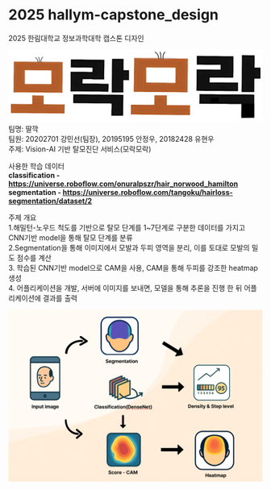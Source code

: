 # 2025 hallym-capstone_design
2025 한림대학교 정보과학대학 캡스톤 디자인

![히트맵 시각화](images/capstone_name.png)
팀명: 딸깍<br>
팀원: 20202701 강민선(팀장), 20195195 안정우, 20182428 유현우<br>
주제: Vision-AI 기반 탈모진단 서비스(모락모락)<br>

사용한 학습 데이터<br>
**classification - https://universe.roboflow.com/onuralpszr/hair_norwood_hamilton<br>**
**segmentation - https://universe.roboflow.com/tangoku/hairloss-segmentation/dataset/2<br>**

주제 개요<br>
1.해밀턴-노우드 척도를 기반으로 탈모 단계를 1~7단계로 구분한 데이터를 가지고 CNN기반 model을 통해 탈모 단계를 분류<br>
2.Segmentation을 통해 이미지에서 모발과 두피 영역을 분리, 이를 토대로 모발의 밀도 점수를 계산<br>
3. 학습된 CNN기반 model으로 CAM을 사용, CAM을 통해 두피를 강조한 heatmap 생성<br>
4. 어플리케이션을 개발, 서버에 이미지를 보내면, 모델을 통해 추론을 진행 한 뒤 어플리케이션에 결과를 출력<br>

![히트맵 시각화](images/process3.png)

